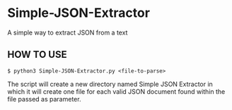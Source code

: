# Simple-JSON-Extractor
A simple way to extract JSON from a text

## HOW TO USE
`$ python3 Simple-JSON-Extractor.py <file-to-parse>`

The script will create a new directory named Simple JSON Extractor in which it will create one file for each valid JSON document found within the file passed as parameter.
